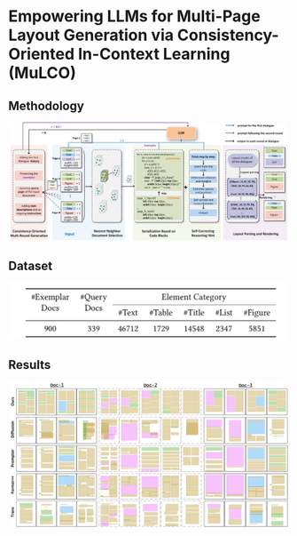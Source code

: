 # Empowering LLMs for Multi-Page Layout Generation via Consistency-Oriented In-Context Learning (MuLCO)
## Methodology
![method](/images/main.png)

## Dataset
![method](/images/dataset.png)


## Results
![method](/images/qualititive_result.png)

